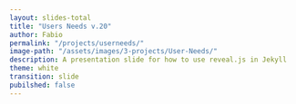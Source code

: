 ```yaml
---
layout: slides-total
title: "Users Needs v.20"
author: Fabio
permalink: "/projects/userneeds/"
image-path: "/assets/images/3-projects/User-Needs/"
description: A presentation slide for how to use reveal.js in Jekyll
theme: white
transition: slide
pubilshed: false
---
```


<section data-markdown data-separator="---">
<script type="text/template">


{% for i in (1..17) %}

{% assign Diapo =   i   | append: ".jpg"  %}

<!-- .slide: data-background="{{ site.baseurl | append:page.image-path | append: Diapo }}" data-background-size="95%" -->


---

{% endfor %}

---

  
</script>
</section>
